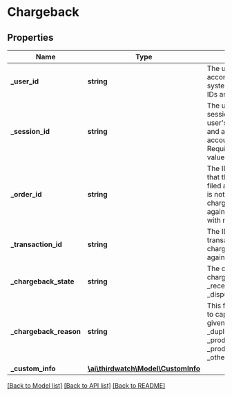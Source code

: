 # Chargeback

## Properties
Name | Type | Description | Notes
------------ | ------------- | ------------- | -------------
**_user_id** | **string** | The user&#39;s account ID according to your systems. Note that user IDs are case sensitive. | [optional] 
**_session_id** | **string** | The user&#39;s current session ID, used to tie a user&#39;s action before and after login or account creation. Required if no user_id values is provided. | [optional] 
**_order_id** | **string** | The ID for the order that this chargeback is filed against. This field is not required if this chargeback was filed against a transaction with no _orderId. | [optional] 
**_transaction_id** | **string** | The ID for the transaction that this chargeback is filed against. | [optional] 
**_chargeback_state** | **string** | The current state of the chargeback. e.g. _received, _accepted, _disputed, _won, _lost | [optional] 
**_chargeback_reason** | **string** | This field can be used to capture the reason given. e.g. _fraud, _duplicate, _product_not_received, _product_unacceptable, _other\&quot; | [optional] 
**_custom_info** | [**\ai\thirdwatch\Model\CustomInfo**](CustomInfo.md) |  | [optional] 

[[Back to Model list]](../README.md#documentation-for-models) [[Back to API list]](../README.md#documentation-for-api-endpoints) [[Back to README]](../README.md)


